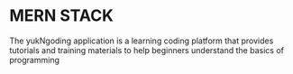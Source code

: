 # MERN STACK
The yukNgoding application is a learning coding platform that provides tutorials and training materials to help beginners understand the basics of programming
